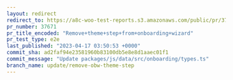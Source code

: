 ```yaml
---
layout: redirect
redirect_to: https://a8c-woo-test-reports.s3.amazonaws.com/public/pr/37671/e2e/index.html
pr_number: 37671
pr_title_encoded: "Remove+theme+step+from+onboarding+wizard"
pr_test_type: e2e
last_published: "2023-04-17 03:50:53 +0000"
commit_sha: ad2faf94e23581960b83100db5e8e8d1aaec01f1
commit_message: "Update packages/js/data/src/onboarding/types.ts"
branch_name: update/remove-obw-theme-step
---
```

